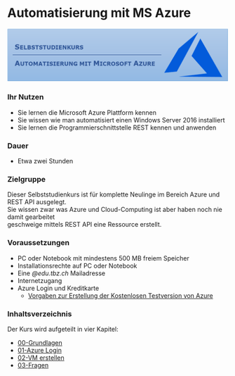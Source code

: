 # Automatisierung mit MS Azure

![Logo Selbststudienkurs](Bilder/VA_GitHub_Logo.png)


### **Ihr Nutzen**

- Sie lernen die Microsoft Azure Plattform kennen
- Sie wissen wie man automatisiert einen Windows Server 2016 installiert
- Sie lernen die Programmierschnittstelle REST kennen und anwenden

### **Dauer**

- Etwa zwei Stunden

### **Zielgruppe**

Dieser Selbststudienkurs ist für komplette Neulinge im Bereich Azure und REST API ausgelegt.<br>
Sie wissen zwar was Azure und Cloud-Computing ist aber haben noch nie damit gearbeitet <br>geschweige mittels REST API eine Ressource erstellt.

### **Voraussetzungen**

- PC oder Notebook mit mindestens 500 MB freiem Speicher
- Installationsrechte auf PC oder Notebook
- Eine *@edu.tbz.ch* Mailadresse
- Internetzugang
- Azure Login und Kreditkarte
  - [Vorgaben zur Erstellung der Kostenlosen Testversion von Azure](https://azure.microsoft.com/de-de/free/search/?&ef_id=CjwKCAiAzanuBRAZEiwA5yf4ulbx9kqfcVaJ9vkpLA03guKpPedDCSNdF8f9jxGkmtBfx6doYV8QcBoCSIMQAvD_BwE:G:s&OCID=AID2000121_SEM_vSRrxmCi&MarinID=vSRrxmCi_324545487768_%2Bazure%20%2Btestversion_b_c__61873088805_kwd-344628111788&lnkd=Google_Azure_Brand&dclid=CNzLtsDs5OUCFRfJdwodMyUFlw)

### **Inhaltsverzeichnis**
Der Kurs wird aufgeteilt in vier Kapitel:

- [00-Grundlagen](00-Grundlagen/)
- [01-Azure Login](01-Azure%20Login/)
- [02-VM erstellen](02-VM%20erstellen/)
- [03-Fragen](03-Fragen/)